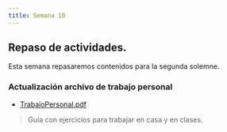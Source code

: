 ```yaml
---
title: Semana 10
---
```

## Repaso de actividades.

Esta semana repasaremos contenidos para la segunda solemne.

### Actualización archivo de trabajo personal

* [TrabajoPersonal.pdf](/others/trabajo_personal_semana09_v03.pdf)
> Guía con ejercicios para trabajar en casa y en clases.
